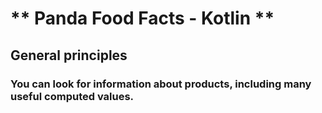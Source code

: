 #  ** Panda Food Facts - Kotlin **

## General principles
### You can look for information about products, including many useful computed values.
